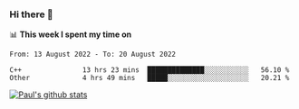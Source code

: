 ### Hi there 👋

📊 **This week I spent my time on**
<!--START_SECTION:waka-->

```text
From: 13 August 2022 - To: 20 August 2022

C++               13 hrs 23 mins  ██████████████░░░░░░░░░░░   56.10 %
Other             4 hrs 49 mins   █████░░░░░░░░░░░░░░░░░░░░   20.21 %
```

<!--END_SECTION:waka-->


[![Paul's github stats](https://github-readme-stats.vercel.app/api?username=mickeyouyou&theme=dracula&show_icons=true)](https://github.com/anuraghazra/github-readme-stats)

